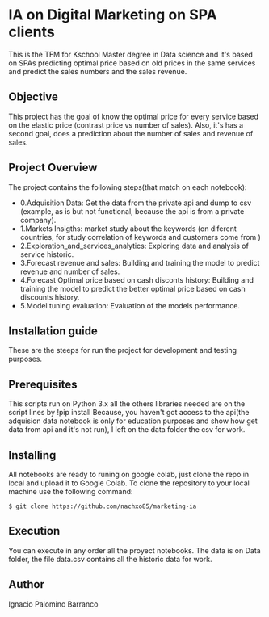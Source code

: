 # IA on Digital Marketing on SPA clients
This is the TFM for Kschool Master degree in Data science and it's based on SPAs predicting optimal price based on old prices in the same services and predict the sales numbers and the sales revenue.

## Objective
This project has the goal of know the optimal price for every service based on the elastic price (contrast price vs number of sales).
Also, it's has a second goal, does a prediction about the number of sales and revenue of sales.

## Project Overview
The project contains the following steps(that match on each notebook):
* 0.Adquisition Data: Get the data from the private api and dump to csv (example, as is but not functional, because the api is from a private company).
* 1.Markets Insigths: market study about the keywords (on diferent countries, for study correlation of keywords and customers come from )
* 2.Exploration_and_services_analytics: Exploring data and analysis of service historic.
* 3.Forecast revenue and sales: Building and training the model to predict revenue and number of sales.
* 4.Forecast Optimal price based on cash disconts history: Building and training the model to predict the better optimal price based on cash discounts history.
* 5.Model tuning evaluation: Evaluation of the models performance.

## Installation guide 
These are the steeps for run the project for development and testing purposes.

## Prerequisites
This scripts run on Python 3.x all the others libraries needed are on the script lines by !pip install <library>
Because, you haven't got access to the api(the adquision data notebook is only for education purposes and show how get data from api and it's not run),  I left on the data folder the csv for work.

## Installing
All notebooks are ready to runing on google colab, just clone the repo in local and upload it to Google Colab.
To clone the repository to your local machine use the following command:
```
$ git clone https://github.com/nachxo85/marketing-ia
```

## Execution
You can execute in any order all the proyect notebooks. The data is on Data folder, the file data.csv contains all the historic data for work.


## Author
Ignacio Palomino Barranco